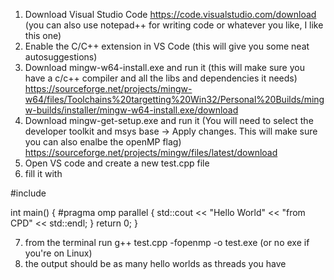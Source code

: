 1. Download Visual Studio Code https://code.visualstudio.com/download (you can also use notepad++ for writing code or whatever you like, I like this one)
2. Enable the C/C++ extension in VS Code (this will give you some neat autosuggestions)
3. Download mingw-w64-install.exe and run it (this will make sure you have a c/c++ compiler and all the libs and dependencies it needs)
https://sourceforge.net/projects/mingw-w64/files/Toolchains%20targetting%20Win32/Personal%20Builds/mingw-builds/installer/mingw-w64-install.exe/download
4. Download mingw-get-setup.exe and run it (You will need to select the developer toolkit and msys base -> Apply changes. This will make sure you can also enalbe the openMP flag)
https://sourceforge.net/projects/mingw/files/latest/download
5. Open VS code and create a new test.cpp file
6. fill it with 

#include <iostream>

int main()
{
    #pragma omp parallel
    {
        std::cout << "Hello World" << "from CPD" << std::endl;
    }
    return 0;
}

7. from the terminal run g++ test.cpp -fopenmp -o test.exe 
(or no exe if you're on Linux)
8. the output should be as many hello worlds as threads you have